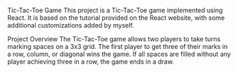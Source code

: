 Tic-Tac-Toe Game
This project is a Tic-Tac-Toe game implemented using React. It is based on the tutorial provided on the React website, with some additional customizations added by myself.

Project Overview
The Tic-Tac-Toe game allows two players to take turns marking spaces on a 3x3 grid. The first player to get three of their marks in a row, column, or diagonal wins the game. If all spaces are filled without any player achieving three in a row, the game ends in a draw.
